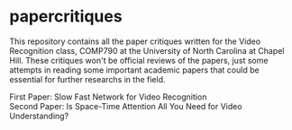 # papercritiques
This repository contains all the paper critiques written for the Video Recognition class, COMP790 at the University of North Carolina at Chapel Hill.
These critiques won't be official reviews of the papers, just some attempts in reading some important academic papers that could be essential for further researchs in the field.

First Paper: Slow Fast Network for Video Recognition
<br />
Second Paper: Is Space-Time Attention All You Need for Video Understanding?
